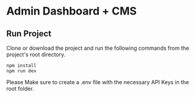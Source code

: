 # Admin Dashboard + CMS 

## Run Project
Clone or download the project and run the following commands from the project's root directory.
```
npm install
npm run dev
```

Please Make sure to create a .env file with the necessary API Keys in the root folder.

